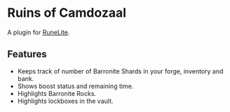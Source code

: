 # Ruins of Camdozaal
A plugin for [RuneLite](https://github.com/runelite/runelite).

## Features
* Keeps track of number of Barronite Shards in your forge, inventory and bank.
* Shows boost status and remaining time.
* Highlights Barronite Rocks.
* Highlights lockboxes in the vault.